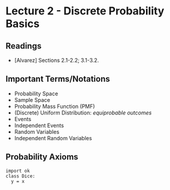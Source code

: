 # Lecture 2 - Discrete Probability Basics

## Readings

* [Alvarez] Sections 2.1-2.2; 3.1-3.2.

## Important Terms/Notations

* Probability Space
* Sample Space
* Probability Mass Function (PMF)
* (Discrete) Uniform Distribution: _equiprobable outcomes_
* Events
* Independent Events
* Random Variables
* Independent Random Variables

## Probability Axioms

```python3
import ok
class Dice:
  y = x
```

